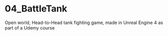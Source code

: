 # 04_BattleTank
Open world, Head-to-Head tank fighting game, made in Unreal Engine 4 as part of a Udemy course 
